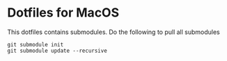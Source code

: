# Dotfiles for MacOS

This dotfiles contains submodules. Do the following to pull all submodules

```shell
git submodule init
git submodule update --recursive
```
